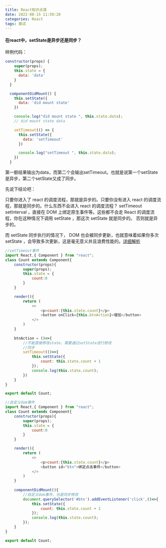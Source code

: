 ```yaml
---
title: React知识点滴
date: 2022-08-15 11:59:20
categories: React
tags: 面试
---
```


#### 在react中，setState是异步还是同步？

样例代码：

```javascript
constructor(props) {
    super(props);
    this.state = {
      data: 'data'
    }
  }

  componentDidMount() {
    this.setState({
      data: 'did mount state'
    })

    console.log("did mount state ", this.state.data);
    // did mount state data

    setTimeout(() => {
      this.setState({
        data: 'setTimeout'
      })

      console.log("setTimeout ", this.state.data);
    })
  }
```
第一额结果输出为data，而第二个会输出setTimeout。也就是说第一个setState是异步，第二个setState又成了同步。

先说下结论吧：

只要你进入了 react 的调度流程，那就是异步的。只要你没有进入 react 的调度流程，那就是同步的。什么东西不会进入 react 的调度流程？ setTimeout setInterval ，直接在 DOM 上绑定原生事件等。这些都不会走 React 的调度流程，你在这种情况下调用 setState ，那这次 setState 就是同步的。 否则就是异步的。

而 setState 同步执行的情况下， DOM 也会被同步更新，也就意味着如果你多次 setState ，会导致多次更新，这是毫无意义并且浪费性能的。[详细解析](https://zhuanlan.zhihu.com/p/350332132)

```javascript
//setTimeout事件
import React,{ Component } from "react";
class Count extends Component{
    constructor(props){
        super(props);
        this.state = {
            count:0
        }
    }

    render(){
        return (
            <>
                <p>count:{this.state.count}</p>
                <button onClick={this.btnAction}>增加</button>
            </>
        )
    }
    
    btnAction = ()=>{
        //不能直接修改state，需要通过setState进行修改
        //同步
        setTimeout(()=>{
            this.setState({
                count: this.state.count + 1
            });
            console.log(this.state.count);
        })
    }
}

export default Count;
```

```javascript
//自定义dom事件
import React,{ Component } from "react";
class Count extends Component{
    constructor(props){
        super(props);
        this.state = {
            count:0
        }
    }

    render(){
        return (
            <>
                <p>count:{this.state.count}</p>
                <button id="btn">绑定点击事件</button>
            </>
        )
    }
    
    componentDidMount(){
        //自定义dom事件，也是同步修改
        document.querySelector('#btn').addEventListener('click',()=>{
            this.setState({
                count: this.state.count + 1
            });
            console.log(this.state.count);
        });
    }
}

export default Count;
```